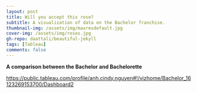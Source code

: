 ```yaml
---
layout: post
title: Will you accept this rose?
subtitle: A visualization of data on the Bachelor franchise.
thumbnail-img: /assets/img/maxresdefault.jpg
cover-img: /assets/img/roses.jpg
gh-repo: daattali/beautiful-jekyll
tags: [Tableau]
comments: false
---
```


**A comparison between the Bachelor and Bachelorette**



https://public.tableau.com/profile/anh.cindy.nguyen#!/vizhome/Bachelor_16123269153700/Dashboard2
